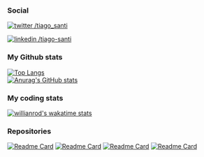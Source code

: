 ### Social
[![twitter](https://user-images.githubusercontent.com/53698082/125190814-12a22300-e20d-11eb-9a99-fb702b2b4f2b.png) /tiago_santi](https://twitter.com/tiago_santi)

[![linkedin](https://user-images.githubusercontent.com/53698082/125190824-22ba0280-e20d-11eb-99f8-620ad8fd0aee.png) /tiago-santi](https://www.linkedin.com/in/tiago-santi/)

### My Github stats

[![Top Langs](https://github-readme-stats.vercel.app/api/top-langs/?username=TiagoSanti&layout=compact&show_icons=true&theme=vision-friendly-dark)
](https://github.com/TiagoSanti/github-readme-stats)</br>
[![Anurag's GitHub stats](https://github-readme-stats.vercel.app/api?username=TiagoSanti&layout=compact&show_icons=true&theme=vision-friendly-dark)](https://github.com/anuraghazra/github-readme-stats)

### My coding stats

[![willianrod's wakatime stats](https://github-readme-stats.vercel.app/api/wakatime?username=TiagoSanti&theme=vision-friendly-dark)](https://github.com/anuraghazra/github-readme-stats)

### Repositories

[![Readme Card](https://github-readme-stats.vercel.app/api/pin/?username=TiagoSanti&repo=hackatruck-2021&theme=vision-friendly-dark)](https://github.com/anuraghazra/github-readme-stats)
[![Readme Card](https://github-readme-stats.vercel.app/api/pin/?username=TiagoSanti&repo=uri-solutions&theme=vision-friendly-dark)](https://github.com/anuraghazra/github-readme-stats)
[![Readme Card](https://github-readme-stats.vercel.app/api/pin/?username=TiagoSanti&repo=analise-lexica&theme=vision-friendly-dark)](https://github.com/anuraghazra/github-readme-stats)
[![Readme Card](https://github-readme-stats.vercel.app/api/pin/?username=TiagoSanti&repo=estruturas-de-dados&theme=vision-friendly-dark)](https://github.com/anuraghazra/github-readme-stats)

